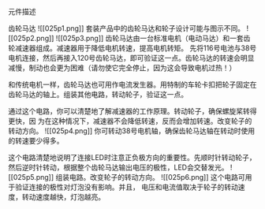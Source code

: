 元件描述

齿轮马达
![[025p1.png]]
套装产品中的齿轮马达和轮子设计可能与图示不同。
![[025p2.png]]
![[025p3.png]]
齿轮马达由一台标准电机（电动马达）和一套齿轮减速器组成。减速器用于降低电机转速，提高电机转矩。
先将116号电池与38号电机连接，然后再接入120号齿轮马达，即可验证这一点。齿轮马达的转速会明显减慢，制动也会更为困难（请勿使它完全停止，因为这会导致电机过热！）

和传统电机一样，齿轮马达也可用作电流发生器。用特制的车轮卡扣把轮子固定在齿轮马达的轴上。组装其他电路，转动轮子，验证这一点。

通过这个电路，你可以清楚地了解减速器的工作原理。转动轮子，确保螺旋桨转得更快，因
为在这种情况下，减速器不会降低转速，反而会增加转速。改变轮子的转动方向。
![[025p4.png]]
你可转动38号电机轴，确保齿轮马达轴在转动时使用的转速要少得多。

这个电路清楚地说明了连接LED时注意正负极方向的重要性。先顺时针转动轮子，然后逆时针转动，根据整个齿轮马达输出电压的极性，LED会交替发光。
![[025p5.png]]
组装电路。改变轮子的转动方向。
![[025p6.png]]
这个电路可用于验证连接的极性对灯泡没有影响。并且， 电压和电流值取决于轮子的转动速度，转动速度越快，灯泡越亮。